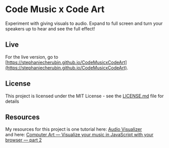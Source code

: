 # Code Music x Code Art
Experiment with giving visuals to audio. 
Expand to full screen and turn your speakers up to hear and see the full effect!

## Live
For the live version, go to [https://stephaniecherubin.github.io/CodeMusicxCodeArt](https://stephaniecherubin.github.io/CodeMusicxCodeArt).

## License

This project is licensed under the MIT License - see the [LICENSE.md](LICENSE.md) file for details

## Resources
My resources for this project is one tutorial here: [Audio Visualizer](https://www.kkhaydarov.com/audio-visualizer/)  
and here: [Computer Art — Visualize your music in JavaScript with your browser — part 2](https://medium.com/@duraraxbaccano/computer-art-visualize-your-music-in-javascript-with-your-browser-part-2-fa1a3b73fdc6)